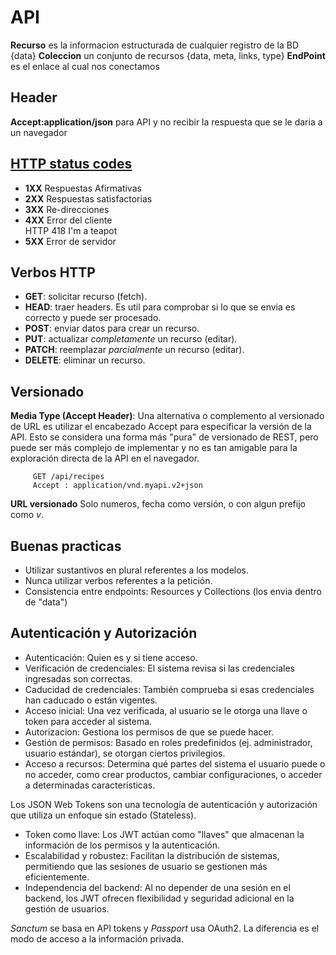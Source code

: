 # API

__Recurso__ es la informacion estructurada de cualquier registro de la BD {data}
__Coleccion__ un conjunto de recursos {data, meta, links, type}
__EndPoint__ es el enlace al cual nos conectamos


## Header
__Accept:application/json__       para API y no recibir la respuesta que se le daria a un navegador


## [HTTP status codes](https://developer.mozilla.org/es/docs/Web/HTTP/Reference/Status)

- __1XX__ Respuestas Afirmativas
- __2XX__ Respuestas satisfactorias
- __3XX__ Re-direcciones
- __4XX__ Error del cliente  
     HTTP 418 I'm a teapot
- __5XX__ Error de servidor



## Verbos HTTP

- __GET__: solicitar recurso (fetch).
- __HEAD__: traer headers. Es util para comprobar si lo que se envia es correcto y puede ser procesado.
- __POST__: enviar datos para crear un recurso.
- __PUT__: actualizar _completamente_ un recurso (editar).
- __PATCH__: reemplazar _parcialmente_ un recurso (editar).
- __DELETE__: eliminar un recurso.



## Versionado
__Media Type (Accept Header)__: Una alternativa o complemento al versionado de URL es utilizar el encabezado Accept para especificar la versión de la API. Esto se considera una forma más "pura" de versionado de REST, pero puede ser más complejo de implementar y no es tan amigable para la exploración directa de la API en el navegador.
```
     GET /api/recipes
     Accept : application/vnd.myapi.v2+json
```

__URL versionado__ Solo numeros, fecha como versión, o con algun prefijo como _v_.



## Buenas practicas
- Utilizar sustantivos en plural referentes a los modelos.
- Nunca utilizar verbos referentes a la petición.
- Consistencia entre endpoints: Resources y Collections (los envia dentro de "data")



## Autenticación y Autorización
- Autenticación: Quien es y si tiene acceso.
 - Verificación de credenciales: El sistema revisa si las credenciales ingresadas son correctas.
 - Caducidad de credenciales: También comprueba si esas credenciales han caducado o están vigentes.
 - Acceso inicial: Una vez verificada, al usuario se le otorga una llave o token para acceder al sistema.
- Autorizacion: Gestiona los permisos de que se puede hacer.
 - Gestión de permisos: Basado en roles predefinidos (ej. administrador, usuario estándar), se otorgan ciertos privilegios.
 - Acceso a recursos: Determina qué partes del sistema el usuario puede o no acceder, como crear productos, cambiar configuraciones, o acceder a determinadas características.

Los JSON Web Tokens son una tecnología de autenticación y autorización que utiliza un enfoque sin estado (Stateless).
 - Token como llave: Los JWT actúan como "llaves" que almacenan la información de los permisos y la autenticación.
 - Escalabilidad y robustez: Facilitan la distribución de sistemas, permitiendo que las sesiones de usuario se gestionen más eficientemente.
 - Independencia del backend: Al no depender de una sesión en el backend, los JWT ofrecen flexibilidad y seguridad adicional en la gestión de usuarios.

_Sanctum_ se basa en API tokens y _Passport_ usa OAuth2. La diferencia es el modo de acceso a la información privada.

